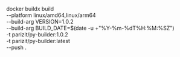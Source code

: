 docker buildx build \
  --platform linux/amd64,linux/arm64 \
  --build-arg VERSION=1.0.2 \
  --build-arg BUILD_DATE=$(date -u +"%Y-%m-%dT%H:%M:%SZ") \
  -t parizit/py-builder:1.0.2 \
  -t parizit/py-builder:latest \
  --push .

